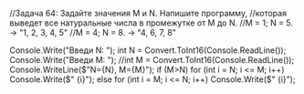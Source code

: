 //Задача 64: Задайте значения M и N. Напишите программу,       //которая выведет все натуральные числа в промежутке от M до N.
//M = 1; N = 5. -> "1, 2, 3, 4, 5"
//M = 4; N = 8. -> "4, 6, 7, 8"

Console.Write("Введи N: ");
int N = Convert.ToInt16(Console.ReadLine());
Console.Write("Введи M: ");
//int M = Convert.ToInt16(Console.ReadLine());
Console.WriteLine($"N={N}, M={M}");
if (M>N)
for (int i = N; i <= M; i++)
   Console.Write($" {i}");
else
    for (int i = M; i <= N; i++)
        Console.Write($" {i}");

